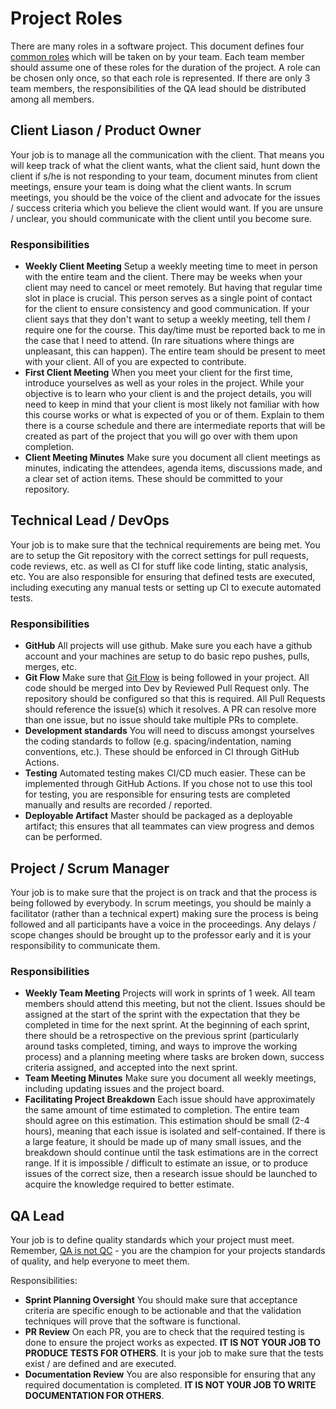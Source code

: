 # Project Roles

There are many roles in a software project.  This document defines four [common roles](https://www.dummies.com/careers/project-management/team-roles-within-an-agile-management-framework/) which will be taken on by your team.  Each team member should assume one of these roles for the duration of the project.  A role can be chosen only once, so that each role is represented.  If there are only 3 team members, the responsibilities of the QA lead should be distributed among all members.

## Client Liason / Product Owner

Your job is to manage all the communication with the client. That means you will keep track of what the client wants, what the client said, hunt down the client if s/he is not responding to your team, document minutes from client meetings, ensure your team is doing what the client wants.  In scrum meetings, you should be the voice of the client and advocate for the issues / success criteria which you believe the client would want.  If you are unsure / unclear, you should communicate with the client until you become sure.

### Responsibilities

- **Weekly Client Meeting** Setup a weekly meeting time to meet in person with the entire team and the client. There may be weeks when your client may need to cancel or meet remotely. But having that regular time slot in place is crucial. This person serves as a single point of contact for the client to ensure consistency and good communication.  If your client says that they don't want to setup a weekly meeting, tell them *I* require one for the course. This day/time must be reported back to me in the case that I need to attend. (In rare situations where things are unpleasant, this can happen).  The entire team should be present to meet with your client.  All of you are expected to contribute.
- **First Client Meeting**  When you meet your client for the first time, introduce yourselves as well as your roles in the project. While your objective is to learn who your client is and the project details, you will need to keep in mind that your client is most likely not familiar with how this course works or what is expected of you or of them. Explain to them there is a course schedule and there are intermediate reports that will be created as part of the project that you will go over with them upon completion.
- **Client Meeting Minutes**  Make sure you document all client meetings as minutes, indicating the attendees, agenda items, discussions made, and a clear set of action items.  These should be committed to your repository.

## Technical Lead / DevOps

Your job is to make sure that the technical requirements are being met.  You are to setup the Git repository with the correct settings for pull requests, code reviews, etc. as well as CI for stuff like code linting, static analysis, etc.  You are also responsible for ensuring that defined tests are executed, including executing any manual tests or setting up CI to execute automated tests.

### Responsibilities

- **GitHub** All projects will use github. Make sure you each have a github account and your machines are setup to do basic repo pushes, pulls, merges, etc.
- **Git Flow** Make sure that [Git Flow](./git.md) is being followed in your project.  All code should be merged into Dev by Reviewed Pull Request only.  The repository should be configured so that this is required.  All Pull Requests should reference the issue(s) which it resolves.  A PR can resolve more than one issue, but no issue should take multiple PRs to complete.
- **Development standards** You will need to discuss amongst yourselves the coding standards to follow (e.g. spacing/indentation, naming conventions, etc.). These should be enforced in CI through GitHub Actions.
- **Testing** Automated testing makes CI/CD much easier.  These can be implemented through GitHub Actions.  If you chose not to use this tool for testing, you are responsible for ensuring tests are completed manually and results are recorded / reported.
- **Deployable Artifact**  Master should be packaged as a deployable artifact; this ensures that all teammates can view progress and demos can be performed.

## Project / Scrum Manager

Your job is to make sure that the project is on track and that the process is being followed by everybody.  In scrum meetings, you should be mainly a facilitator (rather than a technical expert) making sure the process is being followed and all participants have a voice in the proceedings.  Any delays / scope changes should be brought up to the professor early and it is your responsibility to communicate them.

### Responsibilities
- **Weekly Team Meeting**   Projects will work in sprints of 1 week.  All team members should attend this meeting, but not the client.  Issues should be assigned at the start of the sprint with the expectation that they be completed in time for the next sprint.  At the beginning of each sprint, there should be a retrospective on the previous sprint (particularly around tasks completed, timing, and ways to improve the working process) and a planning meeting where tasks are broken down, success criteria assigned, and accepted into the next sprint.
- **Team Meeting Minutes** Make sure you document all weekly meetings, including updating issues and the project board.
- **Facilitating Project Breakdown** Each issue should have approximately the same amount of time estimated to completion.  The entire team should agree on this estimation.  This estimation should be small (2-4 hours), meaning that each issue is isolated and self-contained.  If there is a large feature, it should be made up of many small issues, and the breakdown should continue until the task estimations are in the correct range.  If it is impossible / difficult to estimate an issue, or to produce issues of the correct size, then a research issue should be launched to acquire the knowledge required to better estimate.

## QA Lead

Your job is to define quality standards which your project must meet.  Remember, [QA is not QC](https://www.diffen.com/difference/Quality_Assurance_vs_Quality_Control) - you are the champion for your projects standards of quality, and help everyone to meet them.

Responsibilities: 
- **Sprint Planning Oversight** You should make sure that acceptance criteria are specific enough to be actionable and that the validation techniques will prove that the software is functional.
- **PR Review**  On each PR, you are to check that the required testing is done to ensure the project works as expected.  **IT IS NOT YOUR JOB TO PRODUCE TESTS FOR OTHERS**. It is your job to make sure that the tests exist / are defined and are executed.
- **Documentation Review**     You are also responsible for ensuring that any required documentation is completed. **IT IS NOT YOUR JOB TO WRITE DOCUMENTATION FOR OTHERS**.
